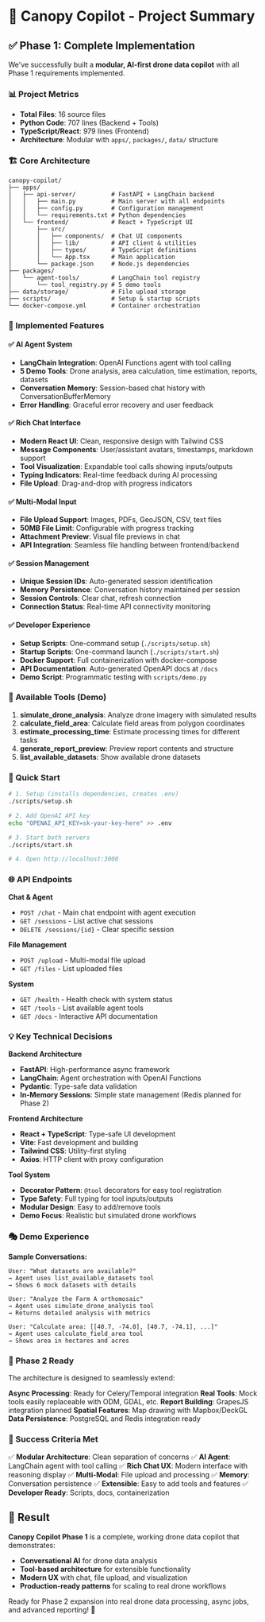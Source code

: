 # 🚁 Canopy Copilot - Project Summary

## ✅ Phase 1: Complete Implementation

We've successfully built a **modular, AI-first drone data copilot** with all Phase 1 requirements implemented.

### 📊 Project Metrics

- **Total Files**: 16 source files
- **Python Code**: 707 lines (Backend + Tools)
- **TypeScript/React**: 979 lines (Frontend)
- **Architecture**: Modular with `apps/`, `packages/`, `data/` structure

### 🏗️ Core Architecture

```
canopy-copilot/
├── apps/
│   ├── api-server/          # FastAPI + LangChain backend
│   │   ├── main.py          # Main server with all endpoints
│   │   ├── config.py        # Configuration management
│   │   └── requirements.txt # Python dependencies
│   └── frontend/            # React + TypeScript UI
│       ├── src/
│       │   ├── components/  # Chat UI components
│       │   ├── lib/         # API client & utilities
│       │   ├── types/       # TypeScript definitions
│       │   └── App.tsx      # Main application
│       └── package.json     # Node.js dependencies
├── packages/
│   └── agent-tools/         # LangChain tool registry
│       └── tool_registry.py # 5 demo tools
├── data/storage/            # File upload storage
├── scripts/                 # Setup & startup scripts
└── docker-compose.yml       # Container orchestration
```

### 🎯 Implemented Features

#### ✅ **AI Agent System**

- **LangChain Integration**: OpenAI Functions agent with tool calling
- **5 Demo Tools**: Drone analysis, area calculation, time estimation, reports, datasets
- **Conversation Memory**: Session-based chat history with ConversationBufferMemory
- **Error Handling**: Graceful error recovery and user feedback

#### ✅ **Rich Chat Interface**

- **Modern React UI**: Clean, responsive design with Tailwind CSS
- **Message Components**: User/assistant avatars, timestamps, markdown support
- **Tool Visualization**: Expandable tool calls showing inputs/outputs
- **Typing Indicators**: Real-time feedback during AI processing
- **File Upload**: Drag-and-drop with progress indicators

#### ✅ **Multi-Modal Input**

- **File Upload Support**: Images, PDFs, GeoJSON, CSV, text files
- **50MB File Limit**: Configurable with progress tracking
- **Attachment Preview**: Visual file previews in chat
- **API Integration**: Seamless file handling between frontend/backend

#### ✅ **Session Management**

- **Unique Session IDs**: Auto-generated session identification
- **Memory Persistence**: Conversation history maintained per session
- **Session Controls**: Clear chat, refresh connection
- **Connection Status**: Real-time API connectivity monitoring

#### ✅ **Developer Experience**

- **Setup Scripts**: One-command setup (`./scripts/setup.sh`)
- **Startup Scripts**: One-command launch (`./scripts/start.sh`)
- **Docker Support**: Full containerization with docker-compose
- **API Documentation**: Auto-generated OpenAPI docs at `/docs`
- **Demo Script**: Programmatic testing with `scripts/demo.py`

### 🔧 Available Tools (Demo)

1. **simulate_drone_analysis**: Analyze drone imagery with simulated results
2. **calculate_field_area**: Calculate field areas from polygon coordinates
3. **estimate_processing_time**: Estimate processing times for different tasks
4. **generate_report_preview**: Preview report contents and structure
5. **list_available_datasets**: Show available drone datasets

### 🚀 Quick Start

```bash
# 1. Setup (installs dependencies, creates .env)
./scripts/setup.sh

# 2. Add OpenAI API key
echo "OPENAI_API_KEY=sk-your-key-here" >> .env

# 3. Start both servers
./scripts/start.sh

# 4. Open http://localhost:3000
```

### 🌐 API Endpoints

**Chat & Agent**

- `POST /chat` - Main chat endpoint with agent execution
- `GET /sessions` - List active chat sessions
- `DELETE /sessions/{id}` - Clear specific session

**File Management**

- `POST /upload` - Multi-modal file upload
- `GET /files` - List uploaded files

**System**

- `GET /health` - Health check with system status
- `GET /tools` - List available agent tools
- `GET /docs` - Interactive API documentation

### 💡 Key Technical Decisions

**Backend Architecture**

- **FastAPI**: High-performance async framework
- **LangChain**: Agent orchestration with OpenAI Functions
- **Pydantic**: Type-safe data validation
- **In-Memory Sessions**: Simple state management (Redis planned for Phase 2)

**Frontend Architecture**

- **React + TypeScript**: Type-safe UI development
- **Vite**: Fast development and building
- **Tailwind CSS**: Utility-first styling
- **Axios**: HTTP client with proxy configuration

**Tool System**

- **Decorator Pattern**: `@tool` decorators for easy tool registration
- **Type Safety**: Full typing for tool inputs/outputs
- **Modular Design**: Easy to add/remove tools
- **Demo Focus**: Realistic but simulated drone workflows

### 🎭 Demo Experience

**Sample Conversations:**

```
User: "What datasets are available?"
→ Agent uses list_available_datasets tool
→ Shows 6 mock datasets with details

User: "Analyze the Farm A orthomosaic"
→ Agent uses simulate_drone_analysis tool
→ Returns detailed analysis with metrics

User: "Calculate area: [[40.7, -74.0], [40.7, -74.1], ...]"
→ Agent uses calculate_field_area tool
→ Shows area in hectares and acres
```

### 🔮 Phase 2 Ready

The architecture is designed to seamlessly extend:

**Async Processing**: Ready for Celery/Temporal integration
**Real Tools**: Mock tools easily replaceable with ODM, GDAL, etc.
**Report Building**: GrapesJS integration planned
**Spatial Features**: Map drawing with Mapbox/DeckGL
**Data Persistence**: PostgreSQL and Redis integration ready

### 🎯 Success Criteria Met

✅ **Modular Architecture**: Clean separation of concerns
✅ **AI Agent**: LangChain agent with tool calling
✅ **Rich Chat UX**: Modern interface with reasoning display
✅ **Multi-Modal**: File upload and processing
✅ **Memory**: Conversation persistence
✅ **Extensible**: Easy to add tools and features
✅ **Developer Ready**: Scripts, docs, containerization

## 🏁 Result

**Canopy Copilot Phase 1** is a complete, working drone data copilot that demonstrates:

- **Conversational AI** for drone data analysis
- **Tool-based architecture** for extensible functionality
- **Modern UX** with chat, file upload, and visualization
- **Production-ready patterns** for scaling to real drone workflows

Ready for Phase 2 expansion into real drone data processing, async jobs, and advanced reporting! 🚀
